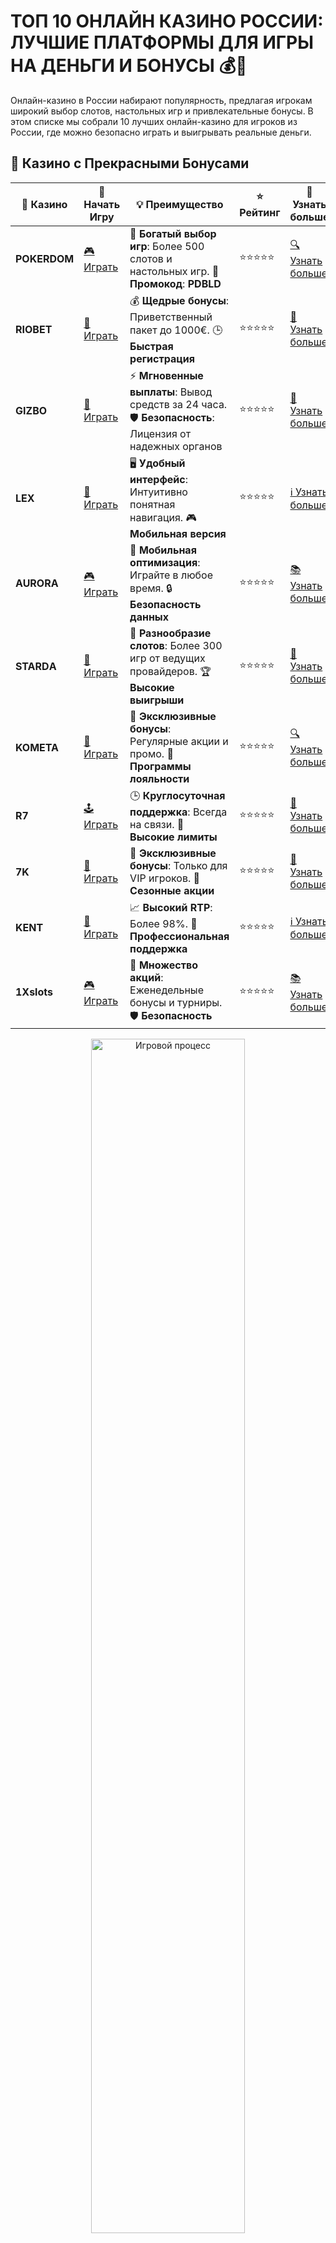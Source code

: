 # ТОП 10 ОНЛАЙН КАЗИНО РОССИИ: ЛУЧШИЕ ПЛАТФОРМЫ ДЛЯ ИГРЫ НА ДЕНЬГИ И БОНУСЫ 💰🎰

Онлайн-казино в России набирают популярность, предлагая игрокам широкий выбор слотов, настольных игр и привлекательные бонусы. В этом списке мы собрали 10 лучших онлайн-казино для игроков из России, где можно безопасно играть и выигрывать реальные деньги. 
## 🌟 Казино с Прекрасными Бонусами

| 🎲 **Казино** | 🔗 **Начать Игру** | 💡 **Преимущество** | ⭐ **Рейтинг** | 🔗 **Узнать больше** |
|--------------|---------------------|---------------------|----------------|----------------------|
| **POKERDOM**  | [🎮 Играть](https://brandplay.link/4k77v2yx) | 🎉 **Богатый выбор игр**: Более 500 слотов и настольных игр. 🎁 **Промокод**: **PDBLD** | ⭐⭐⭐⭐⭐ | [🔍 Узнать больше](https://brandplay.link/4k77v2yx) |
| **RIOBET**    | [🎰 Играть](https://brandplay.link/7xBLTPyj) | 💰 **Щедрые бонусы**: Приветственный пакет до 1000€. 🕒 **Быстрая регистрация** | ⭐⭐⭐⭐⭐ | [📖 Узнать больше](https://brandplay.link/7xBLTPyj) |
| **GIZBO**     | [🎲 Играть](https://brandplay.link/bprXw4YV) | ⚡ **Мгновенные выплаты**: Вывод средств за 24 часа. 🛡️ **Безопасность**: Лицензия от надежных органов | ⭐⭐⭐⭐⭐ | [📝 Узнать больше](https://brandplay.link/bprXw4YV) |
| **LEX**       | [🤑 Играть](https://brandplay.link/zW4hdDFV) | 🖥️ **Удобный интерфейс**: Интуитивно понятная навигация. 🎮 **Мобильная версия** | ⭐⭐⭐⭐⭐ | [ℹ️ Узнать больше](https://brandplay.link/zW4hdDFV) |
| **AURORA**    | [🎮 Играть](https://10trafic-stat2.com/click/668546556bcc6313411604bd/6766/13032/subaccount) | 📱 **Мобильная оптимизация**: Играйте в любое время. 🔒 **Безопасность данных** | ⭐⭐⭐⭐⭐ | [📚 Узнать больше](https://10trafic-stat2.com/click/668546556bcc6313411604bd/6766/13032/subaccount) |
| **STARDА**    | [🎯 Играть](https://brandplay.link/fB7xwRFL) | 🎰 **Разнообразие слотов**: Более 300 игр от ведущих провайдеров. 🏆 **Высокие выигрыши** | ⭐⭐⭐⭐⭐ | [🔎 Узнать больше](https://brandplay.link/fB7xwRFL) |
| **KOMETA**    | [🎰 Играть](https://brandplay.link/8ZymQJV8) | 🎁 **Эксклюзивные бонусы**: Регулярные акции и промо. 🔄 **Программы лояльности** | ⭐⭐⭐⭐⭐ | [🔍 Узнать больше](https://brandplay.link/8ZymQJV8) |
| **R7**        | [🕹️ Играть](https://brandplay.link/bMd3Yjsw) | 🕒 **Круглосуточная поддержка**: Всегда на связи. 💸 **Высокие лимиты** | ⭐⭐⭐⭐⭐ | [📖 Узнать больше](https://brandplay.link/bMd3Yjsw) |
| **7K**        | [🎲 Играть](https://brandplay.link/BvQyFShp) | 🌟 **Эксклюзивные бонусы**: Только для VIP игроков. 🎉 **Сезонные акции** | ⭐⭐⭐⭐⭐ | [📝 Узнать больше](https://brandplay.link/BvQyFShp) |
| **KENT**      | [🤑 Играть](https://brandplay.link/Fv2WP3js) | 📈 **Высокий RTP**: Более 98%. 💼 **Профессиональная поддержка** | ⭐⭐⭐⭐⭐ | [ℹ️ Узнать больше](https://brandplay.link/Fv2WP3js) |
| **1Xslots**   | [🎮 Играть](https://brandplay.link/hSB1khtr) | 🎉 **Множество акций**: Еженедельные бонусы и турниры. 🛡️ **Безопасность** | ⭐⭐⭐⭐⭐ | [📚 Узнать больше](https://brandplay.link/hSB1khtr) |

<div align="center"> <img src="https://i.pinimg.com/originals/1d/b3/25/1db325483acbe642c6d4e6fdd73a4988.gif" alt="Игровой процесс" width="70%"> </div>
---

## 🚀 Быстрые Выигрыши и Поддержка

| 🎲 **Казино** | 🔗 **Начать Игру** | 💡 **Преимущество** | ⭐ **Рейтинг** | 🔗 **Узнать больше** |
|--------------|---------------------|---------------------|----------------|----------------------|
| **GAMA**      | [🎯 Играть](https://brandplay.link/j6NMKsDz) | 🔍 **Интуитивный интерфейс**: Легкость использования. 🏅 **Престижные турниры** | ⭐⭐⭐⭐☆ | [🔎 Узнать больше](https://brandplay.link/j6NMKsDz) |
| **ONION**     | [🎰 Играть](https://brandplay.link/zBGRVpQ9) | 🤑 **Низкие ставки**: Идеально для начинающих. 🔄 **Быстрые выводы** | ⭐⭐⭐⭐☆ | [🔍 Узнать больше](https://brandplay.link/zBGRVpQ9) |
| **ЧЕМПИОН**   | [🕹️ Играть](https://temon-gter.cfd/go/lRq?p80412p304504pcc44t17455) | 🏅 **Лояльная программа**: Награды за активность. 🎁 **Ежемесячные бонусы** | ⭐⭐⭐⭐☆ | [📖 Узнать больше](https://temon-gter.cfd/go/lRq?p80412p304504pcc44t17455) |
| **VAVADA**    | [🎲 Играть](https://vavadapartner.pro/?promo=ea5c9275-6854-4505-94fc-95ab18221945-linkb2) | 🚀 **Быстрая регистрация**: Начните играть мгновенно. 🔐 **Безопасные транзакции** | ⭐⭐⭐⭐☆ | [📝 Узнать больше](https://vavadapartner.pro/?promo=ea5c9275-6854-4505-94fc-95ab18221945-linkb2) |
| **FRIENDS**   | [🤑 Играть](https://gofriends.kim/linkb2) | 🤝 **Социальные игры**: Играйте с друзьями. 🌐 **Мультиплатформенность** | ⭐⭐⭐⭐☆ | [ℹ️ Узнать больше](https://gofriends.kim/linkb2) |
| **1WIN**      | [🎮 Играть](https://brandplay.link/smXVpBbG) | 🏆 **Спортивные ставки**: Широкий выбор видов спорта. 💵 **Высокие коэффициенты** | ⭐⭐⭐⭐☆ | [📚 Узнать больше](https://brandplay.link/smXVpBbG) |
| **DRIP**      | [🎯 Играть](https://drp-ircp01.com/c07e6a3db) | 🌐 **Инновационные игры**: Новейшие игровые технологии. 🛡️ **Высокая безопасность** | ⭐⭐⭐⭐☆ | [🔎 Узнать больше](https://drp-ircp01.com/c07e6a3db) |
| **JOYCASINO** | [🎰 Играть](https://rpc30.call2me.pro/?/ru/registration?apkpop=0&partner=p24970p3291217pc98f) | 🎁 **Приятные бонусы**: Ежедневные акции и подарки. 🕹️ **Разнообразие игр** | ⭐⭐⭐⭐☆ | [🔍 Узнать больше](https://rpc30.call2me.pro/?/ru/registration?apkpop=0&partner=p24970p3291217pc98f) |
| **PLAYFORTUNA** | [🎮 Играть](https://fortunapromo.net/alt/playfortuna/registration?0dc4a9362a71feb7e3f165fb8e766f70) | 🎉 **Регулярные акции**: Бонусы, фриспины и многое другое. 🏅 **Турниры** | ⭐⭐⭐⭐☆ | [📚 Узнать больше](https://fortunapromo.net/alt/playfortuna/registration?0dc4a9362a71feb7e3f165fb8e766f70) |
| **SYKAA**     | [🤑 Играть](https://s-two-way.com/?source=linkb2&pid=30697) | 💸 **Доступные ставки**: Идеально для новичков. 🎁 **Щедрые бонусы** | ⭐⭐⭐⭐☆ | [🔍 Узнать больше](https://s-two-way.com/?source=linkb2&pid=30697) |

<div align="center"> <img src="https://i.pinimg.com/originals/1d/b3/25/1db325483acbe642c6d4e6fdd73a4988.gif" alt="Игровой процесс" width="70%"> </div>


## 1. **VAVADA CASINO** 🌟

**Преимущества:**
- Отличные бонусы за регистрацию и депозит.
- Регулярные акции и фриспины.
- Поддержка множества способов пополнения и вывода средств.
- Интуитивно понятный интерфейс и качественная мобильная версия.

**Недостатки:**
- Не всегда доступны все платежные системы для игроков из России.

## 2. **PLAYFORTUNA CASINO** 🎮

**Преимущества:**
- Богатая бонусная программа и акции.
- Широкий выбор игр от ведущих провайдеров.
- Быстрые выплаты и поддержка популярных способов оплаты.

**Недостатки:**
- Высокие требования к отыгрышу бонусов для новых игроков.

## 3. **POKERDOM CASINO** 🃏

**Преимущества:**
- Большой выбор покерных игр и столов.
- Качественная поддержка клиентов.
- Привлекательные бонусы и акции для новых игроков.

**Недостатки:**
- Ограниченная подборка слотов по сравнению с другими казино.

## 4. **RIABET CASINO** 💸

**Преимущества:**
- Простой и удобный интерфейс.
- Щедрые бонусы на депозит и фриспины.
- Программа лояльности для постоянных игроков.

**Недостатки:**
- Некоторые бонусы имеют высокие требования к отыгрышу.

## 5. **JOYCASINO** 🎉

**Преимущества:**
- Большой выбор слотов и живых игр.
- Регулярные акции и турниры.
- Лояльная программа для постоянных игроков.

**Недостатки:**
- Высокие ставки для участия в некоторых турнирах.

## 6. **GAMA CASINO** 💎

**Преимущества:**
- Качественное мобильное приложение.
- Привлекательные бонусы для новых игроков.
- Широкий ассортимент игр и автоматов.

**Недостатки:**
- Ограниченное количество платежных систем.

## 7. **FAIRPLAY CASINO** ⚖️

**Преимущества:**
- Надежность и лицензия.
- Прозрачные условия для вывода средств.
- Регулярные бонусы и акции.

**Недостатки:**
- Не всегда доступна техническая поддержка на русском языке.

## 8. **OXO CASINO** 🌍

**Преимущества:**
- Множество игровых автоматов с высокими выплатами.
- Бонусы и бесплатные вращения.
- Хорошая репутация среди игроков.

**Недостатки:**
- Ограниченные возможности для пополнения счета.

## 9. **STARDUST CASINO** 🌟

**Преимущества:**
- Простота интерфейса и удобная навигация.
- Щедрые бонусы и акции для новых игроков.
- Высокий RTP в играх.

**Недостатки:**
- Меньше вариантов для вывода средств.

## 10. **KAZINO X** 🚀

**Преимущества:**
- Множество платёжных систем для удобных транзакций.
- Программа лояльности и постоянные акции.
- Быстрые выплаты.

**Недостатки:**
- Высокие ставки для участия в некоторых играх.

---

## КАК ВЫБРАТЬ ОНЛАЙН КАЗИНО? 🧐

1. **Лицензия и безопасность.** Убедитесь, что выбранное вами казино имеет лицензию и защищает ваши данные.
2. **Бонусы и акции.** Ищите казино с выгодными бонусами, фриспинами и акциями.
3. **Поддержка игроков.** Надежная поддержка и удобные способы связи — важный аспект выбора.
4. **Методы оплаты.** Прежде чем зарегистрироваться, убедитесь, что казино поддерживает удобные для вас способы пополнения и вывода средств.
5. **Мобильная версия.** Если вы хотите играть в казино на ходу, убедитесь, что выбранная платформа имеет качественную мобильную версию.

---

## ЗАКЛЮЧЕНИЕ 🌟

Выбор онлайн-казино для игры на реальные деньги — важный шаг. В нашем рейтинге собраны лучшие платформы, которые обеспечивают безопасность, удобство и щедрые бонусы для игроков из России. Внимательно выбирайте казино и наслаждайтесь игрой с максимальным комфортом! 🎰💸
ззззззз
